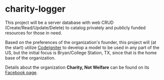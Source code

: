 charity-logger
==============

This project will be a server database with web CRUD (Create/Read/Update/Delete) to catalog privately and publicly funded resources for those in need.

Based on the preferences of the organization's founder, this project will (at the start) utilize [CodeIgniter](http://codeigniter.com) to develop a model to be used in any part of the US, but the initial focus is Bryan/College Station, TX, since that is the home base of the organization.

Details about the organization **Charity, Not Welfare** can be found on its [Facebook page](http://www.facebook.com/pages/Charity-not-Welfare/549195191761998).